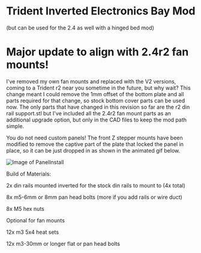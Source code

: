 # Trident Inverted Electronics Bay Mod
(but can be used for the 2.4 as well with a hinged bed mod)

# Major update to align with 2.4r2 fan mounts!  
I've removed my own fan mounts and replaced with the V2 versions, coming to a Trident r2 near you sometime in the future, but why wait? This change meant I could remove the 1mm offset of the bottom plate and all parts required for that change, so stock bottom cover parts can be used now. The only parts that have changed in this revision so far are the r2 din rail support.stl but I've included all the 2.4r2 fan mount parts as an additional upgrade option, but only in the CAD files to keep the mod path simple. 

You do not need custom panels!  The front Z stepper mounts have been modified to remove the captive part of the plate that locked the panel in place, so it can be just dropped in as shown in the animated gif below. 





![Image of PanelInstall](BottomPlateInstall.gif)

Build of Materials:

2x din rails mounted inverted for the stock din rails to mount to (4x total)

8x m5-6mm or 8mm pan head bolts (more if you add rails or wire duct)

8x M5 hex nuts

Optional for fan mounts

12x m3 5x4 heat sets

12x m3-30mm or longer flat or pan head bolts
